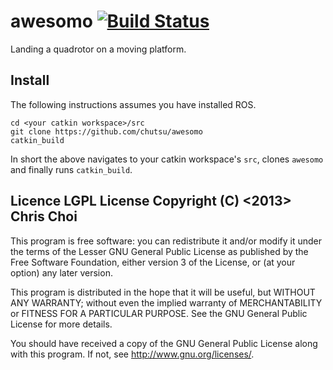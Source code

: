 # awesomo  [![Build Status](https://travis-ci.com/chutsu/awesomo.svg?token=rBkanLVcBxG4QLrq8ybE&branch=master)][1]

Landing a quadrotor on a moving platform.


## Install

The following instructions assumes you have installed ROS.

    cd <your catkin workspace>/src
    git clone https://github.com/chutsu/awesomo
    catkin_build

In short the above navigates to your catkin workspace's `src`, clones `awesomo`
and finally runs `catkin_build`.


## Licence LGPL License Copyright (C) <2013> Chris Choi

This program is free software: you can redistribute it and/or modify it under
the terms of the Lesser GNU General Public License as published by the Free
Software Foundation, either version 3 of the License, or (at your option) any
later version.

This program is distributed in the hope that it will be useful, but WITHOUT ANY
WARRANTY; without even the implied warranty of MERCHANTABILITY or FITNESS FOR
A PARTICULAR PURPOSE.  See the GNU General Public License for more details.

You should have received a copy of the GNU General Public License along with
this program.  If not, see <http://www.gnu.org/licenses/>.


[1]: https://travis-ci.com/chutsu/awesomo.svg?token=rBkanLVcBxG4QLrq8ybE&branch=master
